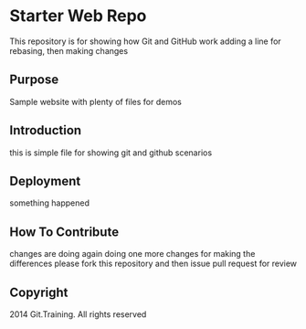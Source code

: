 # Starter Web Repo

This repository is for showing how Git and GitHub work
adding a line for rebasing, then making changes

## Purpose

Sample website with plenty of files for demos

## Introduction
this is simple file for showing git and github scenarios


## Deployment
something happened
## How To Contribute
changes are doing again
doing one more changes for making the differences
please fork this repository and then issue pull request for review
## Copyright
2014 Git.Training. All rights reserved
